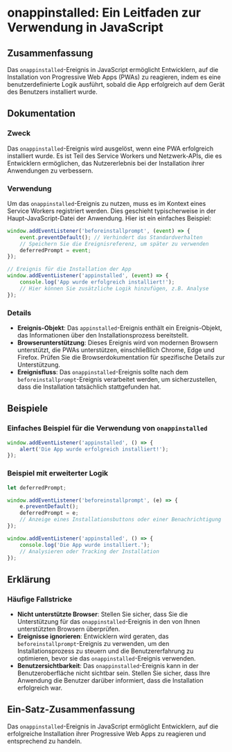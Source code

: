 <!--
Meta Description: # onappinstalled: Ein Leitfaden zur Verwendung in JavaScript ## Zusammenfassung Das `onappinstalled`-Ereignis in JavaScript ermöglicht Entwicklern, au...
Meta Keywords: die, ereignis, das, onappinstalled, javascript
-->

# onappinstalled: Ein Leitfaden zur Verwendung in JavaScript

## Zusammenfassung
Das `onappinstalled`-Ereignis in JavaScript ermöglicht Entwicklern, auf die Installation von Progressive Web Apps (PWAs) zu reagieren, indem es eine benutzerdefinierte Logik ausführt, sobald die App erfolgreich auf dem Gerät des Benutzers installiert wurde.

## Dokumentation
### Zweck
Das `onappinstalled`-Ereignis wird ausgelöst, wenn eine PWA erfolgreich installiert wurde. Es ist Teil des Service Workers und Netzwerk-APIs, die es Entwicklern ermöglichen, das Nutzererlebnis bei der Installation ihrer Anwendungen zu verbessern.

### Verwendung
Um das `onappinstalled`-Ereignis zu nutzen, muss es im Kontext eines Service Workers registriert werden. Dies geschieht typischerweise in der Haupt-JavaScript-Datei der Anwendung. Hier ist ein einfaches Beispiel:

```javascript
window.addEventListener('beforeinstallprompt', (event) => {
    event.preventDefault(); // Verhindert das Standardverhalten
    // Speichern Sie die Ereignisreferenz, um später zu verwenden
    deferredPrompt = event;
});

// Ereignis für die Installation der App
window.addEventListener('appinstalled', (event) => {
    console.log('App wurde erfolgreich installiert!');
    // Hier können Sie zusätzliche Logik hinzufügen, z.B. Analyse
});
```

### Details
- **Ereignis-Objekt**: Das `appinstalled`-Ereignis enthält ein Ereignis-Objekt, das Informationen über den Installationsprozess bereitstellt. 
- **Browserunterstützung**: Dieses Ereignis wird von modernen Browsern unterstützt, die PWAs unterstützen, einschließlich Chrome, Edge und Firefox. Prüfen Sie die Browserdokumentation für spezifische Details zur Unterstützung.
- **Ereignisfluss**: Das `onappinstalled`-Ereignis sollte nach dem `beforeinstallprompt`-Ereignis verarbeitet werden, um sicherzustellen, dass die Installation tatsächlich stattgefunden hat.

## Beispiele
### Einfaches Beispiel für die Verwendung von `onappinstalled`
```javascript
window.addEventListener('appinstalled', () => {
    alert('Die App wurde erfolgreich installiert!');
});
```

### Beispiel mit erweiterter Logik
```javascript
let deferredPrompt;

window.addEventListener('beforeinstallprompt', (e) => {
    e.preventDefault();
    deferredPrompt = e;
    // Anzeige eines Installationsbuttons oder einer Benachrichtigung
});

window.addEventListener('appinstalled', () => {
    console.log('Die App wurde installiert.');
    // Analysieren oder Tracking der Installation
});
```

## Erklärung
### Häufige Fallstricke
- **Nicht unterstützte Browser**: Stellen Sie sicher, dass Sie die Unterstützung für das `onappinstalled`-Ereignis in den von Ihnen unterstützten Browsern überprüfen.
- **Ereignisse ignorieren**: Entwicklern wird geraten, das `beforeinstallprompt`-Ereignis zu verwenden, um den Installationsprozess zu steuern und die Benutzererfahrung zu optimieren, bevor sie das `onappinstalled`-Ereignis verwenden.
- **Benutzersichtbarkeit**: Das `onappinstalled`-Ereignis kann in der Benutzeroberfläche nicht sichtbar sein. Stellen Sie sicher, dass Ihre Anwendung die Benutzer darüber informiert, dass die Installation erfolgreich war.

## Ein-Satz-Zusammenfassung
Das `onappinstalled`-Ereignis in JavaScript ermöglicht Entwicklern, auf die erfolgreiche Installation ihrer Progressive Web Apps zu reagieren und entsprechend zu handeln.